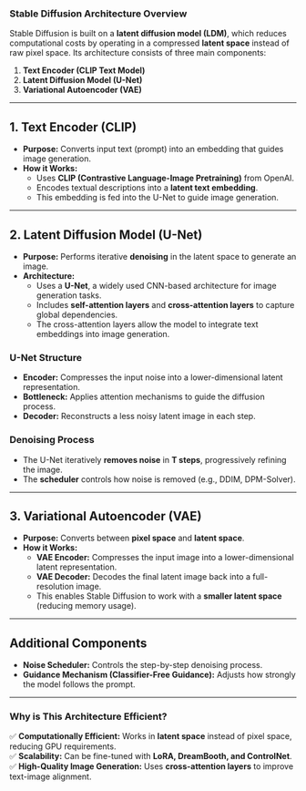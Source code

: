 ### **Stable Diffusion Architecture Overview**
Stable Diffusion is built on a **latent diffusion model (LDM)**, which reduces computational costs by operating in a compressed **latent space** instead of raw pixel space. Its architecture consists of three main components:

1. **Text Encoder (CLIP Text Model)**
2. **Latent Diffusion Model (U-Net)**
3. **Variational Autoencoder (VAE)**

---

## **1. Text Encoder (CLIP)**
- **Purpose:** Converts input text (prompt) into an embedding that guides image generation.
- **How it Works:**
  - Uses **CLIP (Contrastive Language-Image Pretraining)** from OpenAI.
  - Encodes textual descriptions into a **latent text embedding**.
  - This embedding is fed into the U-Net to guide image generation.

---

## **2. Latent Diffusion Model (U-Net)**
- **Purpose:** Performs iterative **denoising** in the latent space to generate an image.
- **Architecture:**
  - Uses a **U-Net**, a widely used CNN-based architecture for image generation tasks.
  - Includes **self-attention layers** and **cross-attention layers** to capture global dependencies.
  - The cross-attention layers allow the model to integrate text embeddings into image generation.
  
### **U-Net Structure**
- **Encoder:** Compresses the input noise into a lower-dimensional latent representation.
- **Bottleneck:** Applies attention mechanisms to guide the diffusion process.
- **Decoder:** Reconstructs a less noisy latent image in each step.

### **Denoising Process**
- The U-Net iteratively **removes noise** in **T steps**, progressively refining the image.
- The **scheduler** controls how noise is removed (e.g., DDIM, DPM-Solver).

---

## **3. Variational Autoencoder (VAE)**
- **Purpose:** Converts between **pixel space** and **latent space**.
- **How it Works:**
  - **VAE Encoder:** Compresses the input image into a lower-dimensional latent representation.
  - **VAE Decoder:** Decodes the final latent image back into a full-resolution image.
  - This enables Stable Diffusion to work with a **smaller latent space** (reducing memory usage).

---

## **Additional Components**
- **Noise Scheduler:** Controls the step-by-step denoising process.
- **Guidance Mechanism (Classifier-Free Guidance):** Adjusts how strongly the model follows the prompt.

---

### **Why is This Architecture Efficient?**
✅ **Computationally Efficient:** Works in **latent space** instead of pixel space, reducing GPU requirements.  
✅ **Scalability:** Can be fine-tuned with **LoRA, DreamBooth, and ControlNet**.  
✅ **High-Quality Image Generation:** Uses **cross-attention layers** to improve text-image alignment.  
